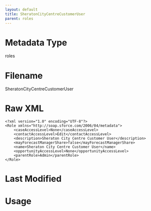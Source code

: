 ```yaml
---
layout: default
title: SheratonCityCentreCustomerUser
parent: roles
---
```

# Metadata Type
roles


# Filename 
SheratonCityCentreCustomerUser


# Raw XML
```
<?xml version="1.0" encoding="UTF-8"?>
<Role xmlns="http://soap.sforce.com/2006/04/metadata">
    <caseAccessLevel>None</caseAccessLevel>
    <contactAccessLevel>Edit</contactAccessLevel>
    <description>Sheraton City Centre Customer User</description>
    <mayForecastManagerShare>false</mayForecastManagerShare>
    <name>Sheraton City Centre Customer User</name>
    <opportunityAccessLevel>None</opportunityAccessLevel>
    <parentRole>Admin</parentRole>
</Role>
```


# Last Modified


# Usage
